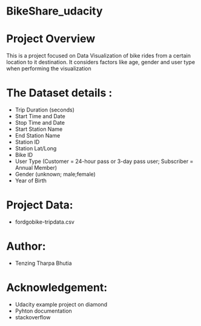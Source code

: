 # BikeShare_udacity 

# Project Overview
This is a project focused on Data Visualization of bike rides from a certain location to it destination. It considers factors like age, gender and user type when performing the visualization

# The Dataset details : 
- Trip Duration (seconds)
- Start Time and Date
- Stop Time and Date
- Start Station Name
- End Station Name
- Station ID
- Station Lat/Long
- Bike ID
- User Type (Customer = 24-hour pass or 3-day pass user; Subscriber = Annual Member)
- Gender (unknown; male;female)
- Year of Birth

# Project Data:
- fordgobike-tripdata.csv

# Author:
- Tenzing Tharpa Bhutia

# Acknowledgement:
- Udacity example project on diamond
- Pyhton documentation
- stackoverflow
